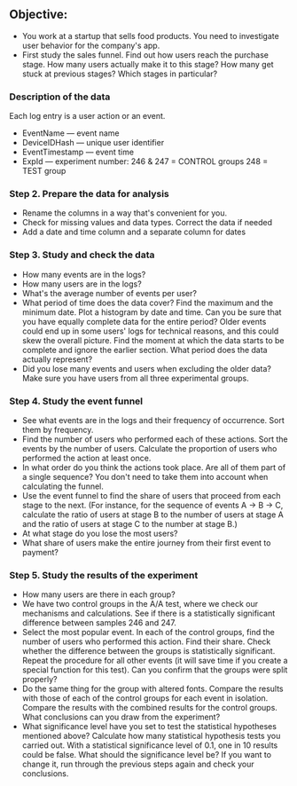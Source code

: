 ## Objective:
- You work at a startup that sells food products. You need to investigate user behavior for the company's app.
- First study the sales funnel. Find out how users reach the purchase stage. How many users actually make it to this stage? How many get stuck at previous stages? Which stages in particular?

### Description of the data
Each log entry is a user action or an event.

- EventName — event name
- DeviceIDHash — unique user identifier
- EventTimestamp — event time
- ExpId — experiment number:
246 & 247 = CONTROL groups
248 = TEST group

### Step 2. Prepare the data for analysis
- Rename the columns in a way that's convenient for you.
- Check for missing values and data types. Correct the data if needed
- Add a date and time column and a separate column for dates

### Step 3. Study and check the data
- How many events are in the logs?
- How many users are in the logs?
- What's the average number of events per user?
- What period of time does the data cover? Find the maximum and the minimum date. Plot a histogram by date and time. Can you be sure that you have equally complete data for the entire period? Older events could end up in some users' logs for technical reasons, and this could skew the overall picture. Find the moment at which the data starts to be complete and ignore the earlier section. What period does the data actually represent?
- Did you lose many events and users when excluding the older data?
Make sure you have users from all three experimental groups.

### Step 4. Study the event funnel
- See what events are in the logs and their frequency of occurrence. Sort them by frequency.
- Find the number of users who performed each of these actions. Sort the events by the number of users. Calculate the proportion of users who performed the action at least once.
- In what order do you think the actions took place. Are all of them part of a single sequence? You don't need to take them into account when calculating the funnel.
- Use the event funnel to find the share of users that proceed from each stage to the next. (For instance, for the sequence of events A → B → C, calculate the ratio of users at stage B to the number of users at stage A and the ratio of users at stage C to the number at stage B.)
- At what stage do you lose the most users?
- What share of users make the entire journey from their first event to payment?

### Step 5. Study the results of the experiment
- How many users are there in each group?
- We have two control groups in the A/A test, where we check our mechanisms and calculations. See if there is a statistically significant difference between samples 246 and 247.
- Select the most popular event. In each of the control groups, find the number of users who performed this action. Find their share. Check whether the difference between the groups is statistically significant. Repeat the procedure for all other events (it will save time if you create a special function for this test). Can you confirm that the groups were split properly?
- Do the same thing for the group with altered fonts. Compare the results with those of each of the control groups for each event in isolation. Compare the results with the combined results for the control groups. What conclusions can you draw from the experiment?
- What significance level have you set to test the statistical hypotheses mentioned above? Calculate how many statistical hypothesis tests you carried out. With a statistical significance level of 0.1, one in 10 results could be false. What should the significance level be? If you want to change it, run through the previous steps again and check your conclusions.
